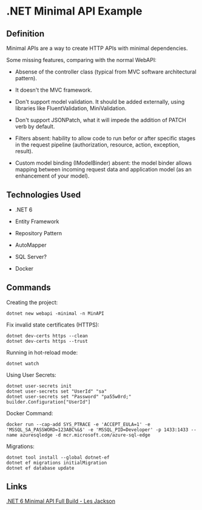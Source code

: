 # .NET Minimal API Example

## Definition

Minimal APIs are a way to create HTTP APIs with minimal dependencies.

Some missing features, comparing with the normal WebAPI:

- Absense of the controller class (typical from MVC software architectural pattern).

- It doesn't the MVC framework.

- Don't support model validation. It should be added externally, using libraries like FluentValidation, MiniValidation.

- Don't support JSONPatch, what it will impede the addition of PATCH verb by default.

- Filters absent: hability to allow code to run befor or after specific stages in the request pipeline (authorization, resource, action, exception, result).

- Custom model binding (IModelBinder) absent: the model binder allows mapping between incoming request data and application model (as an enhancement of your model).

## Technologies Used

- .NET 6
 
- Entity Framework 
 
- Repository Pattern

- AutoMapper

- SQL Server?

- Docker


## Commands

Creating the project:

```
dotnet new webapi -minimal -n MinAPI
```

Fix invalid state certificates (HTTPS):

```
dotnet dev-certs https --clean
dotnet dev-certs https --trust
``` 

Running in hot-reload mode:
```
dotnet watch
```

Using User Secrets:

```
dotnet user-secrets init
dotnet user-secrets set "UserId" "sa"  
dotnet user-secrets set "Password" "pa55w0rd;"
builder.Configuration["UserId"]  
```

Docker Command:
```
docker run --cap-add SYS_PTRACE -e 'ACCEPT_EULA=1' -e 'MSSQL_SA_PASSWORD=123ABC%&$' -e 'MSSQL_PID=Developer' -p 1433:1433 --name azuresqledge -d mcr.microsoft.com/azure-sql-edge
```

Migrations:

```
dotnet tool install --global dotnet-ef
dotnet ef migrations initialMigration
dotnet ef database update
```

## Links

[.NET 6 Minimal API Full Build - Les Jackson](https://www.youtube.com/watch?v=5YB49OEmbbE)


